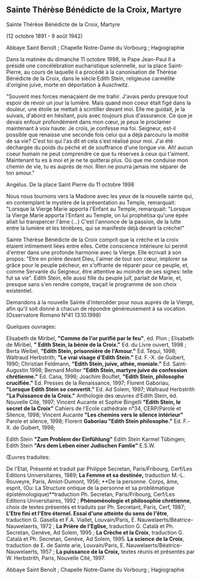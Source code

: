 
## Sainte Thérèse Bénédicte de la Croix, Martyre

Sainte Thérèse Bénédicte de la Croix, Martyre

(12 octobre 1891 - 9 août 1942)

Abbaye Saint Benoît ; Chapelle Notre-Dame du Vorbourg ; Hagiographie

Dans la matinée du dimanche 11 octobre 1998, le Pape Jean-Paul II a
présidé une concélébration eucharistique solennelle, sur la place Saint-Pierre, au
cours de laquelle il a procédé à la canonisation de Thérèse Bénédicte de la Croix,
dans le siècle Edith Stein, religieuse carmélite d'origine juive, morte en déportation
à Auschwitz.

"Souvent mes forces menaçaient de me trahir. J'avais perdu
presque tout espoir de revoir un jour la lumière. Mais quand mon coeur était figé dans
la douleur, une étoile se mettait à scintiller devant moi. Elle me guidait, je la
suivais, d'abord en hésitant, puis avec toujours plus d'assurance. Ce que je devais
enfouir profondément dans mon cœur, je peux le proclamer maintenant à voix haute:
Je crois, je confesse ma foi. Seigneur, est-il possible que renaisse une seconde fois
celui qui a déjà parcouru la moitié de sa vie? C'est toi qui l'as dit et cela s'est
réalisé pour moi. J'ai été déchargée du poids du péché et de souffrance d'une
longue vie. Ah! aucun coeur humain ne peut comprendre ce que tu réserves à ceux qui
t'aiment. Maintenant tu es à moi et je ne te quitterai plus. Où que me conduise mon
chemin de vie, tu es auprès de moi. Rien ne pourra jamais me séparer de ton amour."

Angélus. De la place Saint Pierre du 11 octobre 1998

Nous nous tournons vers la Madone avec les yeux de la nouvelle sainte
qui, en contemplant le mystère de la présentation au Temple, remarquait: "Lorsque
la Vierge Marie apporta l'Enfant au Temple, remarquait: "Lorsque la Vierge Marie
apporta l'Enfant au Temple, on lui prophétisa qu'une épée allait lui transpercer l'âme
(…) C'est l'annonce de la passion, de la lutte entre la lumière et les ténèbres,
qui se manifeste déjà devant la crèche!"

Sainte Thérèse Bénédicte de la Croix comprit que la crèche et la
croix étaient intimement liées entre elles. Cette conscience intérieure lui permit
d'entrer dans une profonde harmonie avec la Vierge. Elle écrivait à son propos:
"Etre en prière devant Dieu, l'aimer de tout son cœur, implorer sa grâce pour
le peuple pécheur, en s'offrante de réparer pour ce peuple, et, comme Servante du
Seigneur, être attentive au moindre de ses signes: telle fut sa vie". Edith Stein,
elle aussi fille du peuple juif, parlait de Marie, et, presque sans s'en rendre compte,
traçait le programme de son choix existentiel.

Demandons à la nouvelle Sainte d'intercéder pour nous auprès de la
Vierge, afin qu'il soit donné à chacun de répondre généreusement à sa vocation.
(Osservatore Romano N°41 13.10.1998)

Quelques ouvrages:

Elisabeth de Miribel, **"Comme de l'or purifié par le feu"**, éd.
Plon ; Elisabeth de Miribel, **" Edith Stein, la bénie de la Croix."**
Ed. du Livre ouvert, 1998 ; Berta Weibel, **"Edith Stein, prisonnière de
l'Amour."** Ed. Téqui, 1998; Waltraud Herbstrith, **"Le vrai visage
d'Edith Stein."** Ed. F.-X. de Guibert, 1990; Christian Feldmann, **"Edith
Stein, juive, athée, moniale."** Ed. Saint-Augustin 1998; Bernard Molter **"Edith
Stein, martyre juive de confession chrétienne."** Ed. Cana, 1998; Joachim
Bouflet, **"Edith Stein, philosophe crucifiée."** Ed. Presses de la
Renaissance, 1997; Florent Gaboriau, **"Lorsque Edith Stein se convertit."**
Ed. Ad Solem, 1997; Waltraud Herbstrith **"La Puissance de la Croix."**
Anthologie des œuvres d'Edith Stein, éd. Nouvelle Cité, 1997; Vincent Aucante et
Sophie Bingelli **"Edith Stein, le secret de la Croix"** Cahiers de
l'Ecole cathédrale n°34, CERP/Parole et Silence, 1998; Vincent Aucante **"Les
chemins vers le silence intérieur"** Parole et silence, 1998; Florent **Gaboriau
"Edith Stein philosophe."** Ed. F.-X. de Guibert, 1998;

Edith Stein **"Zum Problem der Einfühlung"** Edith Stein Karmel
Tübingen; Edith Stein **"Ars dem Leben einer Judischen Famlie"**
E.S.W.

Œuvres traduites:

De l'Etat, Présenté et traduit par Philippe Secretan, Paris/Fribourg,
Cerf/Les Editions Universitaires, 1989; **La Femme et sa destinée,** traduction
M.-L. Rouveyre, Paris, Amiot-Dumont, 1956; **De la personne. Corps, âme, esprit, (Ou:
La Structure ontique de la personne et sa problématique épistémologique)**traduction
Ph. Secretan, Paris/Fribourg, Cerf/Les Editions Universitaires, 1992 ; **Phénoménologie
et philosophie chrétienne**, choix de textes présentés et traduits par Ph.
Secretant, Paris, Cerf, 1987; **L'Etre fini et l'Etre éternel. Essai d'une atteinte
du sens de l'être**, traduction G. Gasella et F.A. Viallet, Louvain/Paris, E.
Nauwelaerts/Béatrice-Nauwelaerts, 1972 ; **La Prière de l'Eglise,** traduction
G. Català et Ph. Secretan, Genève, Ad Solem, 1995 ; **La Crèche et la Croix**,
traduction G. Català et Ph. Secretan, Genève, Ad Solem, 1995. **La science de la
Croix**, traduction de E. de Sainte arie, Louvain/Paris, E.
Nauwelaerts/Béatrice-Nauwelaerts, 1957 ; **La puissance de la Croix,** textes
réunis et présentés par W. Herbstrith, Paris, Nouvelle Cité, 1997.

Abbaye Saint Benoît ; Chapelle Notre-Dame du Vorbourg ; Hagiographie

